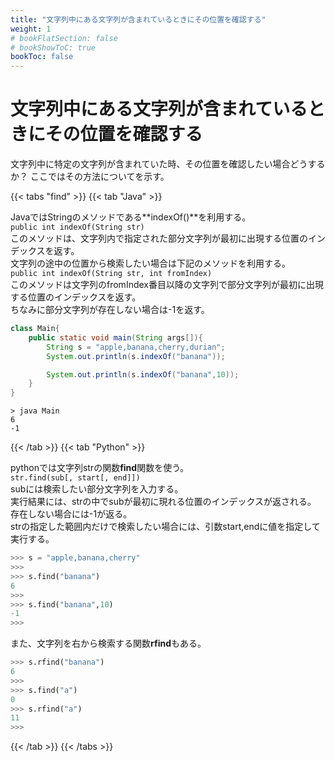 ```yaml
---
title: "文字列中にある文字列が含まれているときにその位置を確認する"
weight: 1
# bookFlatSection: false
# bookShowToC: true
bookToc: false
---
```


# 文字列中にある文字列が含まれているときにその位置を確認する

文字列中に特定の文字列が含まれていた時、その位置を確認したい場合どうするか？
ここではその方法についてを示す。

{{< tabs "find" >}}
{{< tab "Java" >}}

JavaではStringのメソッドである**indexOf()**を利用する。  
`public int indexOf(String str)`  
このメソッドは、文字列内で指定された部分文字列が最初に出現する位置のインデックスを返す。   
文字列の途中の位置から検索したい場合は下記のメソッドを利用する。  
`public int indexOf(String str, int fromIndex)`  
このメソッドは文字列のfromIndex番目以降の文字列で部分文字列が最初に出現する位置のインデックスを返す。   
ちなみに部分文字列が存在しない場合は-1を返す。

```java
class Main{
    public static void main(String args[]){
        String s = "apple,banana,cherry,durian";
        System.out.println(s.indexOf("banana"));

        System.out.println(s.indexOf("banana",10));        
    }
}
```

```
> java Main
6
-1
```

{{< /tab >}}
{{< tab "Python" >}}

pythonでは文字列strの関数**find**関数を使う。  
`str.find(sub[, start[, end]])`  
subには検索したい部分文字列を入力する。  
実行結果には、strの中でsubが最初に現れる位置のインデックスが返される。  
存在しない場合には-1が返る。  
strの指定した範囲内だけで検索したい場合には、引数start,endに値を指定して実行する。  

```python
>>> s = "apple,banana,cherry" 
>>> 
>>> s.find("banana") 
6
>>> 
>>> s.find("banana",10) 
-1
>>>
```

また、文字列を右から検索する関数**rfind**もある。
```python
>>> s.rfind("banana") 
6
>>> 
>>> s.find("a")
0
>>> s.rfind("a") 
11
>>>
```

{{< /tab >}}
{{< /tabs >}}

